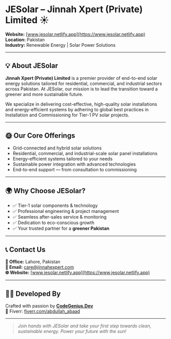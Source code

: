 # JESolar – Jinnah Xpert (Private) Limited ☀️

**Website:** [www.jesolar.netlify.app](https://www.jesolar.netlify.app)  
**Location:** Pakistan  
**Industry:** Renewable Energy | Solar Power Solutions

---

## 💡 About JESolar

**Jinnah Xpert (Private) Limited** is a premier provider of end-to-end solar energy solutions tailored for residential, commercial, and industrial sectors across Pakistan. At JESolar, our mission is to lead the transition toward a greener and more sustainable future.

We specialize in delivering cost-effective, high-quality solar installations and energy-efficient systems by adhering to global best practices in Installation and Commissioning for Tier-1 PV solar projects.

---

## 🌞 Our Core Offerings

- Grid-connected and hybrid solar solutions  
- Residential, commercial, and industrial-scale solar panel installations  
- Energy-efficient systems tailored to your needs  
- Sustainable power integration with advanced technologies  
- End-to-end support — from consultation to commissioning

---

## 🌍 Why Choose JESolar?

- ✅ Tier-1 solar components & technology  
- ✅ Professional engineering & project management  
- ✅ Seamless after-sales service & monitoring  
- ✅ Dedication to eco-conscious growth  
- ✅ Your trusted partner for a **greener Pakistan**

---

## 📞 Contact Us

**📍 Office:** Lahore, Pakistan  
**📧 Email:** care@jinnahexpert.com  
**🌐 Website:** [www.jesolar.netlify.app](https://www.jesolar.netlify.app)

---

## 👨‍💻 Developed By

Crafted with passion by **[CodeGenius.Dev](https://portfolio.triplealpha.blog)**  
🔗 Fiverr: [fiverr.com/abdullah_abaad](https://www.fiverr.com/abdullah_abaad)

---

> *Join hands with JESolar and take your first step towards clean, sustainable energy. Power your future with the sun!*
